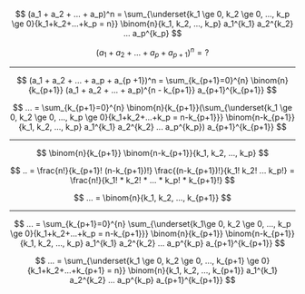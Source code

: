 $$ (a_1 + a_2 + ... + a_p)^n = \sum_{\underset{k_1 \ge 0, k_2 \ge 0, ..., k_p \ge 0}{k_1+k_2+...+k_p = n}} \binom{n}{k_1, k_2, ..., k_p} a_1^{k_1}  a_2^{k_2}  ...  a_p^{k_p} $$

$$  (a_1 + a_2 + ... + a_p + a_{p +1})^n = ? $$

---

$$  (a_1 + a_2 + ... + a_p + a_{p +1})^n = \sum_{k_{p+1}=0}^{n} \binom{n}{k_{p+1}} (a_1 + a_2 + ... + a_p)^{n - k_{p+1}} a_{p+1}^{k_{p+1}}  $$

$$ ... = \sum_{k_{p+1}=0}^{n} \binom{n}{k_{p+1}}(\sum_{\underset{k_1 \ge 0, k_2 \ge 0, ..., k_p \ge 0}{k_1+k_2+...+k_p = n-k_{p+1}}} \binom{n-k_{p+1}}{k_1, k_2, ..., k_p} a_1^{k_1}  a_2^{k_2}  ...  a_p^{k_p}) a_{p+1}^{k_{p+1}}  $$

---

$$ \binom{n}{k_{p+1}} \binom{n-k_{p+1}}{k_1, k_2, ..., k_p} $$

$$ .. = \frac{n!}{k_{p+1}! (n-k_{p+1})!} \frac{(n-k_{p+1})!}{k_1! k_2! ... k_p!} = \frac{n!}{k_1! * k_2! * ... * k_p! * k_{p+1}!} $$

$$ ... = \binom{n}{k_1, k_2, ..., k_{p+1}} $$

---

$$ ... = \sum_{k_{p+1}=0}^{n} \sum_{\underset{k_1\ge 0, k_2 \ge 0, ..., k_p \ge 0}{k_1+k_2+...+k_p = n-k_{p+1}}} \binom{n}{k_{p+1}}  \binom{n-k_{p+1}}{k_1, k_2, ..., k_p} a_1^{k_1}  a_2^{k_2}  ...  a_p^{k_p} a_{p+1}^{k_{p+1}}  $$

$$ ... = \sum_{\underset{k_1 \ge 0, k_2 \ge 0, ..., k_{p+1} \ge 0}{k_1+k_2+...+k_{p+1} = n}} \binom{n}{k_1, k_2, ..., k_{p+1}} a_1^{k_1}  a_2^{k_2}  ...  a_p^{k_p} a_{p+1}^{k_{p+1}}  $$
